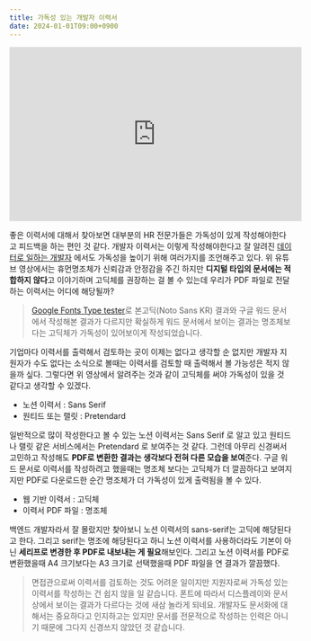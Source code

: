 ```yaml
---
title: 가독성 있는 개발자 이력서
date: 2024-01-01T09:00+0900
---
```


<iframe width="520" height="310" src="https://www.youtube.com/embed/ZRTJxA3UDWk" frameborder="0" allow="accelerometer; autoplay; clipboard-write; encrypted-media; gyroscope; picture-in-picture; web-share" allowfullscreen></iframe>

좋은 이력서에 대해서 찾아보면 대부분의 HR 전문가들은 가독성이 있게 작성해야한다고 피드백을 하는 편인 것 같다. 개발자 이력서는 이렇게 작성해야한다고 잘 알려진 [데이터로 일하는 개발자](https://wonny-log.notion.site/Wonny-Public-c2f8051bfb574f349406a30d2bc71a45) 에서도 가독성을 높이기 위해 여러가지를 조언해주고 있다. 위 유튜브 영상에서는 휴먼명조체가 신뢰감과 안정감을 주긴 하지만 **디지털 타입의 문서에는 적합하지 않다**고 이야기하며 고딕체를 권장하는 걸 볼 수 있는데 우리가 PDF 파일로 전달하는 이력서는 어디에 해당될까?

> [Google Fonts Type tester](https://fonts.google.com/noto/specimen/Noto+Sans+KR/tester)로 본고딕(Noto Sans KR) 결과와 구글 워드 문서에서 작성해본 결과가 다르지만 확실하게 워드 문서에서 보이는 결과는 명조체보다는 고딕체가 가독성이 있어보이게 작성되었습니다.

기업마다 이력서를 출력해서 검토하는 곳이 이제는 없다고 생각할 순 없지만 개발자 지원자가 수도 없다는 소식으로 볼때는 이력서를 검토할 때 출력해서 볼 가능성은 적지 않을까 싶다. 그렇다면 위 영상에서 알려주는 것과 같이 고딕체를 써야 가독성이 있을 것 같다고 생각할 수 있겠다.

- 노션 이력서 : Sans Serif
- 원티드 또는 랠릿 : Pretendard

일반적으로 많이 작성한다고 볼 수 있는 노션 이력서는 Sans Serif 로 알고 있고 원티드나 랠릿 같은 서비스에서는 Pretendard 로 보여주는 것 같다. 그런데 아무리 신경써서 고민하고 작성해도 **PDF로 변환한 결과는 생각보다 전혀 다른 모습을 보여**준다. 구글 워드 문서로 이력서를 작성하려고 했을때는 명조체 보다는 고딕체가 더 깔끔하다고 보여지지만 PDF로 다운로드한 순간 명조체가 더 가독성이 있게 출력됨을 볼 수 있다.

- 웹 기반 이력서 : 고딕체
- 이력서 PDF 파일 : 명조체

백엔드 개발자라서 잘 몰랐지만 찾아보니 노션 이력서의 sans-serif는 고딕에 해당된다고 한다. 그리고 serif는 명조에 해당된다고 하니 노션 이력서를 사용하더라도 기본이 아닌 **세리프로 변경한 후 PDF로 내보내는 게 필요**해보인다. 그리고 노션 이력서를 PDF로 변환했을때 A4 크기보다는 A3 크기로 선택했을때 PDF 파일을 연 결과가 깔끔했다.

> 면접관으로써 이력서를 검토하는 것도 어려운 일이지만 지원자로써 가독성 있는 이력서를 작성하는 건 쉽지 않을 일 같습니다. 폰트에 따라서 디스플레이와 문서 상에서 보이는 결과가 다르다는 것에 새삼 놀라게 되네요. 개발자도 문서화에 대해서는 중요하다고 인지하고는 있지만 문서를 전문적으로 작성하는 인력은 아니기 때문에 그다지 신경쓰지 않았던 것 같습니다.
